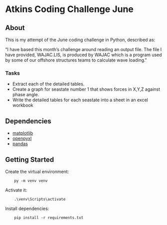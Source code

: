 # Atkins Coding Challenge June

## About
This is my attempt of the June coding challenge in Python, described as:

"I have based this month’s challenge around reading an output file. The file I have provided, WAJAC.LIS, is produced by WAJAC which is a program used by some of our offshore structures teams to calculate wave loading."

### Tasks
- Extract each of the detailed tables.
- Create a graph for seastate number 1 that shows forces in X,Y,Z against phase angle.
- Write the detailed tables for each seastate into a sheet in an excel workbook

## Dependencies
- [matplotlib](https://matplotlib.org/)
- [openpyxl](https://openpyxl.readthedocs.io/en/stable/#)
- [pandas](https://pandas.pydata.org/)

## Getting Started

Create the virtual environment:

```console
    py -m venv venv
```

Activate it:

```console
    .\venv\Scripts\activate
```

Install dependencies:

```console
    pip install -r requirements.txt
```